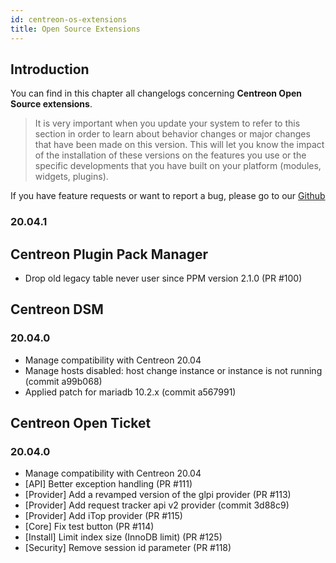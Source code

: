 ```yaml
---
id: centreon-os-extensions
title: Open Source Extensions
---
```


## Introduction

You can find in this chapter all changelogs concerning **Centreon Open Source
extensions**.

> It is very important when you update your system to refer to this section in
> order to learn about behavior changes or major changes that have been made on
> this version. This will let you know the impact of the installation of these
> versions on the features you use or the specific developments that you have
> built on your platform (modules, widgets, plugins).

If you have feature requests or want to report a bug, please go to our
[Github](https://github.com/centreon/centreon/issues/new/choose)

### 20.04.1

## Centreon Plugin Pack Manager
* Drop old legacy table never user since PPM version 2.1.0 (PR #100)

## Centreon DSM

### 20.04.0

* Manage compatibility with Centreon 20.04
* Manage hosts disabled: host change instance or instance is not running (commit a99b068)
* Applied patch for mariadb 10.2.x (commit a567991)

## Centreon Open Ticket

### 20.04.0

* Manage compatibility with Centreon 20.04
* [API] Better exception handling (PR #111)
* [Provider] Add a revamped version of the glpi provider (PR #113)
* [Provider] Add request tracker api v2 provider (commit 3d88c9)
* [Provider] Add iTop provider (PR #115)
* [Core] Fix test button (PR #114)
* [Install] Limit index size (InnoDB limit) (PR #125)
* [Security] Remove session id parameter (PR #118)
